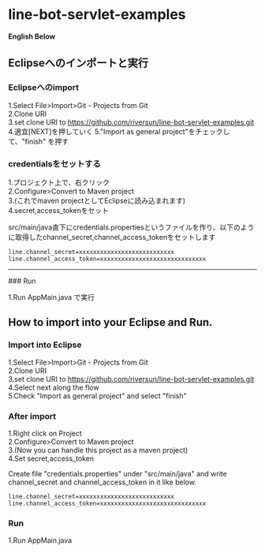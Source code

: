 # line-bot-servlet-examples

**English Below**


## Eclipseへのインポートと実行

### Eclipseへのimport

1.Select File>Import>Git - Projects from Git  
2.Clone URI  
3.set clone URI to https://github.com/riversun/line-bot-servlet-examples.git  
4.適宜[NEXT]を押していく
5."Import as general project"をチェックして、"finish"  を押す


### credentialsをセットする

1.プロジェクト上で、右クリック  
2.Configure>Convert to Maven project  
3.(これでmaven projectとしてEclipseに読み込まれます)  
4.secret,access_tokenをセット

src/main/java直下にcredentials.propertiesというファイルを作り、以下のように取得したchannel_secret,channel_access_tokenをセットします

```
line.channel_secret=xxxxxxxxxxxxxxxxxxxxxxxxxxx
line.channel_access_token=xxxxxxxxxxxxxxxxxxxxxxxxxxxxxx
```

<hr>
### Run

1.Run AppMain.java  で実行



## How to import into your Eclipse and Run.

### Import into Eclipse

1.Select File>Import>Git - Projects from Git  
2.Clone URI  
3.set clone URI to https://github.com/riversun/line-bot-servlet-examples.git  
4.Select next along the flow  
5.Check "Import as general project" and select "finish"  


### After import

1.Right click on Project  
2.Configure>Convert to Maven project  
3.(Now you can handle this project as a maven project)  
4.Set secret,access_token

Create file "credentials.properties" under "src/main/java" and write channel_secret and channel_access_token in it like below.

```
line.channel_secret=xxxxxxxxxxxxxxxxxxxxxxxxxxx
line.channel_access_token=xxxxxxxxxxxxxxxxxxxxxxxxxxxxxx
```

### Run

1.Run AppMain.java  



